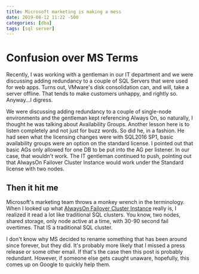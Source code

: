 ```yaml
---
title: Microsoft marketing is making a mess
date: 2019-08-12 11:22 -500
categories: [dba]
tags: [sql server]
---
```


# Confusion over MS Terms

Recently, I was working with a gentleman in our IT department and we were discussing adding redundancy to a couple of SQL Servers that were used for web apps. Turns out, VMware's disk consolidation can, and will, take a server offline. That tends to make customers unhappy, and rightly so. Anyway...I digress.

We were discussing adding redundancy to a couple of single-node environments and the gentleman kept referencing Always On, so naturally, I thought he was talking about Availability Groups. Another lesson here is to listen completely and not just for buzz words. So did he, in a fashion. He had seen what the licensing changes were with SQL2016 SP1, basic availability groups were an option on the standard license. I pointed out that basic AGs only allowed for one DB to be put into the AG per listener. In our case, that wouldn't work. The IT gentleman continued to push, pointing out that AlwaysOn Failover Cluster Instance would work under the Standard license with two nodes.

## Then it hit me

Microsoft's marketing team throws a monkey wrench in the terminology. When I looked up what [AlwaysOn Failover Cluster Instance](https://www.sqlservercentral.com/blogs/alwayson-availability-groups-vs-alwayson-failover-cluster-instances) really is, I realized it read a lot like traditional SQL clusters. You know, two nodes, shared storage, only node active at a time, with 30-90 second fail overtimes. That IS a traditional SQL cluster.

I don't know why MS decided to rename something that has been around since forever, but they did. It's probably more likely that I missed a press release or some other email. If that's the case then this post is probably redundant. However, if someone else gets caught unaware, hopefully, this comes up on Google to quickly help them.